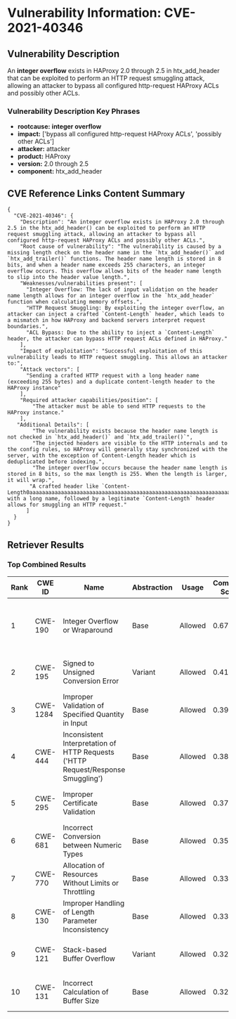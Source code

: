 # Vulnerability Information: CVE-2021-40346

## Vulnerability Description
An **integer overflow** exists in HAProxy 2.0 through 2.5 in htx_add_header that can be exploited to perform an HTTP request smuggling attack, allowing an attacker to bypass all configured http-request HAProxy ACLs and possibly other ACLs.

### Vulnerability Description Key Phrases
- **rootcause:** **integer overflow**
- **impact:** ['bypass all configured http-request HAProxy ACLs', 'possibly other ACLs']
- **attacker:** attacker
- **product:** HAProxy
- **version:** 2.0 through 2.5
- **component:** htx_add_header

## CVE Reference Links Content Summary
```
{
  "CVE-2021-40346": {
    "Description": "An integer overflow exists in HAProxy 2.0 through 2.5 in the htx_add_header() can be exploited to perform an HTTP request smuggling attack, allowing an attacker to bypass all configured http-request HAProxy ACLs and possibly other ACLs.",
    "Root cause of vulnerability": "The vulnerability is caused by a missing length check on the header name in the `htx_add_header()` and `htx_add_trailer()` functions. The header name length is stored in 8 bits, and when a header name exceeds 255 characters, an integer overflow occurs. This overflow allows bits of the header name length to slip into the header value length.",
    "Weaknesses/vulnerabilities present": [
      "Integer Overflow: The lack of input validation on the header name length allows for an integer overflow in the `htx_add_header` function when calculating memory offsets.",
      "HTTP Request Smuggling: By exploiting the integer overflow, an attacker can inject a crafted `Content-Length` header, which leads to a mismatch in how HAProxy and backend servers interpret request boundaries.",
      "ACL Bypass: Due to the ability to inject a `Content-Length` header, the attacker can bypass HTTP request ACLs defined in HAProxy."
    ],
    "Impact of exploitation": "Successful exploitation of this vulnerability leads to HTTP request smuggling. This allows an attacker to:",
    "Attack vectors": [
      "Sending a crafted HTTP request with a long header name (exceeding 255 bytes) and a duplicate content-length header to the HAProxy instance"
    ],
    "Required attacker capabilities/position": [
        "The attacker must be able to send HTTP requests to the HAProxy instance."
    ],
   "Additional Details": [
        "The vulnerability exists because the header name length is not checked in `htx_add_header()` and `htx_add_trailer()`",
        "The injected headers are visible to the HTTP internals and to the config rules, so HAProxy will generally stay synchronized with the server, with the exception of Content-Length header which is deduplicated before indexing.",
        "The integer overflow occurs because the header name length is stored in 8 bits, so the max length is 255. When the length is larger, it will wrap.",
       "A crafted header like `Content-Length0aaaaaaaaaaaaaaaaaaaaaaaaaaaaaaaaaaaaaaaaaaaaaaaaaaaaaaaaaaaaaaaaaaaaaaaaaaaaaaaaaaaaaaaaaaaaaaaaaaaaaaaaaaaaaaaaaaaaaaaaaaaaaaaaaaaaaaaaaaaaaaaaaaaaaaaaaaaaaaaaaaaaaaaaaaaaaaaaaaaaaaaaaaaaaaaaaaaaaaaaaaaaaaaaaaaaaaaaaaaaaaaaaaaaaaaaaaaaaaaaaaaaaaaaaaaaaaa:` with a long name, followed by a legitimate `Content-Length` header allows for smuggling an HTTP request."
      ]
  }
}
```

## Retriever Results

### Top Combined Results

| Rank | CWE ID | Name | Abstraction | Usage | Combined Score | Retrievers | Individual Scores |
|------|--------|------|-------------|-------|---------------|------------|-------------------|
| 1 | CWE-190 | Integer Overflow or Wraparound | Base | Allowed | 0.6777 | dense, sparse, graph | dense: 0.499, sparse: 0.223, graph: 0.841 |
| 2 | CWE-195 | Signed to Unsigned Conversion Error | Variant | Allowed | 0.4167 | sparse, graph | sparse: 0.174, graph: 0.984 |
| 3 | CWE-1284 | Improper Validation of Specified Quantity in Input | Base | Allowed | 0.3980 | sparse, graph | sparse: 0.176, graph: 0.832 |
| 4 | CWE-444 | Inconsistent Interpretation of HTTP Requests ('HTTP Request/Response Smuggling') | Base | Allowed | 0.3828 | dense, sparse | dense: 0.560, sparse: 0.180 |
| 5 | CWE-295 | Improper Certificate Validation | Base | Allowed | 0.3769 | sparse, graph | sparse: 0.186, graph: 0.757 |
| 6 | CWE-681 | Incorrect Conversion between Numeric Types | Base | Allowed | 0.3558 | sparse, graph | sparse: 0.166, graph: 0.730 |
| 7 | CWE-770 | Allocation of Resources Without Limits or Throttling | Base | Allowed | 0.3338 | dense, sparse | dense: 0.472, sparse: 0.170 |
| 8 | CWE-130 | Improper Handling of Length Parameter Inconsistency | Base | Allowed | 0.3304 | dense, sparse | dense: 0.471, sparse: 0.165 |
| 9 | CWE-121 | Stack-based Buffer Overflow | Variant | Allowed | 0.3241 | dense, sparse | dense: 0.503, sparse: 0.174 |
| 10 | CWE-131 | Incorrect Calculation of Buffer Size | Base | Allowed | 0.3237 | dense, sparse | dense: 0.459, sparse: 0.165 |

